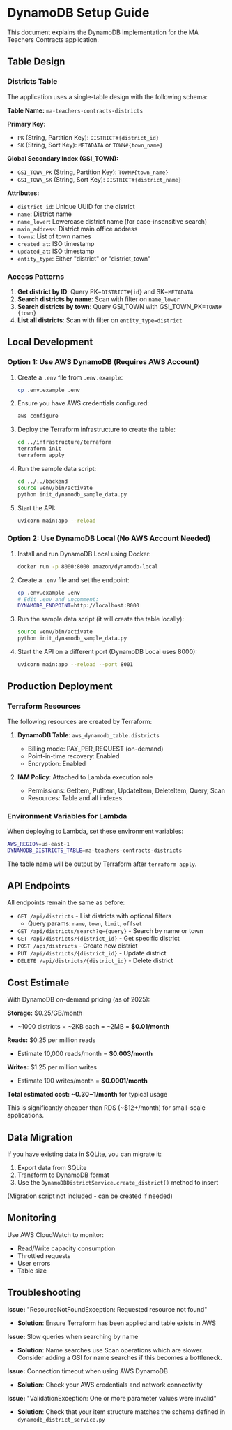 # DynamoDB Setup Guide

This document explains the DynamoDB implementation for the MA Teachers Contracts application.

## Table Design

### Districts Table

The application uses a single-table design with the following schema:

**Table Name:** `ma-teachers-contracts-districts`

**Primary Key:**
- `PK` (String, Partition Key): `DISTRICT#{district_id}`
- `SK` (String, Sort Key): `METADATA` or `TOWN#{town_name}`

**Global Secondary Index (GSI_TOWN):**
- `GSI_TOWN_PK` (String, Partition Key): `TOWN#{town_name}`
- `GSI_TOWN_SK` (String, Sort Key): `DISTRICT#{district_name}`

**Attributes:**
- `district_id`: Unique UUID for the district
- `name`: District name
- `name_lower`: Lowercase district name (for case-insensitive search)
- `main_address`: District main office address
- `towns`: List of town names
- `created_at`: ISO timestamp
- `updated_at`: ISO timestamp
- `entity_type`: Either "district" or "district_town"

### Access Patterns

1. **Get district by ID**: Query PK=`DISTRICT#{id}` and SK=`METADATA`
2. **Search districts by name**: Scan with filter on `name_lower`
3. **Search districts by town**: Query GSI_TOWN with GSI_TOWN_PK=`TOWN#{town}`
4. **List all districts**: Scan with filter on `entity_type=district`

## Local Development

### Option 1: Use AWS DynamoDB (Requires AWS Account)

1. Create a `.env` file from `.env.example`:
   ```bash
   cp .env.example .env
   ```

2. Ensure you have AWS credentials configured:
   ```bash
   aws configure
   ```

3. Deploy the Terraform infrastructure to create the table:
   ```bash
   cd ../infrastructure/terraform
   terraform init
   terraform apply
   ```

4. Run the sample data script:
   ```bash
   cd ../../backend
   source venv/bin/activate
   python init_dynamodb_sample_data.py
   ```

5. Start the API:
   ```bash
   uvicorn main:app --reload
   ```

### Option 2: Use DynamoDB Local (No AWS Account Needed)

1. Install and run DynamoDB Local using Docker:
   ```bash
   docker run -p 8000:8000 amazon/dynamodb-local
   ```

2. Create a `.env` file and set the endpoint:
   ```bash
   cp .env.example .env
   # Edit .env and uncomment:
   DYNAMODB_ENDPOINT=http://localhost:8000
   ```

3. Run the sample data script (it will create the table locally):
   ```bash
   source venv/bin/activate
   python init_dynamodb_sample_data.py
   ```

4. Start the API on a different port (DynamoDB Local uses 8000):
   ```bash
   uvicorn main:app --reload --port 8001
   ```

## Production Deployment

### Terraform Resources

The following resources are created by Terraform:

1. **DynamoDB Table**: `aws_dynamodb_table.districts`
   - Billing mode: PAY_PER_REQUEST (on-demand)
   - Point-in-time recovery: Enabled
   - Encryption: Enabled

2. **IAM Policy**: Attached to Lambda execution role
   - Permissions: GetItem, PutItem, UpdateItem, DeleteItem, Query, Scan
   - Resources: Table and all indexes

### Environment Variables for Lambda

When deploying to Lambda, set these environment variables:

```bash
AWS_REGION=us-east-1
DYNAMODB_DISTRICTS_TABLE=ma-teachers-contracts-districts
```

The table name will be output by Terraform after `terraform apply`.

## API Endpoints

All endpoints remain the same as before:

- `GET /api/districts` - List districts with optional filters
  - Query params: `name`, `town`, `limit`, `offset`
- `GET /api/districts/search?q={query}` - Search by name or town
- `GET /api/districts/{district_id}` - Get specific district
- `POST /api/districts` - Create new district
- `PUT /api/districts/{district_id}` - Update district
- `DELETE /api/districts/{district_id}` - Delete district

## Cost Estimate

With DynamoDB on-demand pricing (as of 2025):

**Storage:** $0.25/GB/month
- ~1000 districts × ~2KB each = ~2MB = **$0.01/month**

**Reads:** $0.25 per million reads
- Estimate 10,000 reads/month = **$0.003/month**

**Writes:** $1.25 per million writes
- Estimate 100 writes/month = **$0.0001/month**

**Total estimated cost: ~$0.30-$1/month** for typical usage

This is significantly cheaper than RDS (~$12+/month) for small-scale applications.

## Data Migration

If you have existing data in SQLite, you can migrate it:

1. Export data from SQLite
2. Transform to DynamoDB format
3. Use the `DynamoDBDistrictService.create_district()` method to insert

(Migration script not included - can be created if needed)

## Monitoring

Use AWS CloudWatch to monitor:
- Read/Write capacity consumption
- Throttled requests
- User errors
- Table size

## Troubleshooting

**Issue:** "ResourceNotFoundException: Requested resource not found"
- **Solution**: Ensure Terraform has been applied and table exists in AWS

**Issue:** Slow queries when searching by name
- **Solution**: Name searches use Scan operations which are slower. Consider adding a GSI for name searches if this becomes a bottleneck.

**Issue:** Connection timeout when using AWS DynamoDB
- **Solution**: Check your AWS credentials and network connectivity

**Issue:** "ValidationException: One or more parameter values were invalid"
- **Solution**: Check that your item structure matches the schema defined in `dynamodb_district_service.py`
